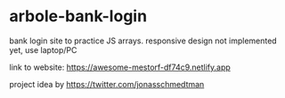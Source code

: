 # arbole-bank-login

bank login site to practice JS arrays. responsive design not implemented yet, use laptop/PC


link to website: https://awesome-mestorf-df74c9.netlify.app



project idea by https://twitter.com/jonasschmedtman

